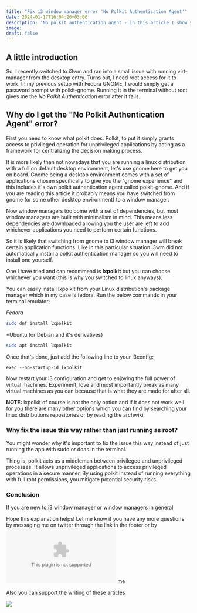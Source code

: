 ```yaml
---
title: "Fix i3 window manager error 'No Polkit Authentication Agent'"
date: 2024-01-17T16:04:20+03:00
description: 'No polkit authentication agent - in this article I show you how to fix the no polkit authentication agent error on linux if you are using i3 window manager | the steps may help you with another window manager'
image: 
draft: false
---
```

## A little introduction
So, I recently switched to i3wm and ran into a small issue with running virt-manager
from the desktop entry. Turns out, I need root access for it to work. In my previous
setup with Fedora GNOME, I would simply get a password prompt with polkit-gnome.
Running it in the terminal without root gives me the *No Polkit Authentication*
error after it fails.

## Why do I get the "No Polkit Authentication Agent" error?
First you need to know what polkit does. Polkit, to put it simply grants access 
to privileged operation for unprivileged applications by acting as a framework 
for centralizing the decision making process.

It is more likely than not nowadays that you are running a linux distribution with
a full on  default desktop environment, let's use gnome here to get you on board.
Gnome being a desktop environment comes with a set of applications chosen
specifically to give you the "gnome experience" and this includes it's own polkit
authentication agent called polkit-gnome. And if you are reading this article it
probably means you have switched from gnome (or some other desktop environment)
to a window manager.

Now window managers too come with a set of dependencies, but most window managers
are built with minimalism in mind. This means less dependencies are downloaded 
allowing you the user are left to add whichever applications you need to perform
certain functions.

So it is likely that switching from gnome to i3 window manager will break certain
application functions. Like in this particular situation i3wm did not automatically
install a polkit authentication manager so you will need to install one yourself.

One I have tried and can recommend is **lxpolkit** but you can choose whichever
you want (this is why you switched to linux anyways).

You can easily install lxpolkit from your Linux distribution's package manager
which in my case is fedora. Run the below commands in your terminal emulator;

*Fedora*
```bash
sudo dnf install lxpolkit
```

*Ubuntu (or Debian and it's derivatives)
```bash
sudo apt install lxpolkit
```

Once that's done, just add the following
line to your i3config:

```i3
exec --no-startup-id lxpolkit
```

Now restart your i3 configuration and get to enjoying the full power of virtual
machines. Experiment, love and most importantly break as many virtual machines
as you can because that is what they are made for after all.

**NOTE:**
lxpolkit of course is not the only option and if it does not work well for you
there are many other options which you can find by searching your linux distributions
repositories or by reading the archwiki.

### Why fix the issue this way rather than just running as root?
You might wonder why it's important to fix the issue this way instead of 
just running the app with sudo or doas in the terminal.

Thing is, polkit acts as a middleman between privileged and unprivileged processes. 
It allows unprivileged applications to access privileged operations in a secure
manner. By using polkit instead of running everything with full root permissions,
you mitigate potential security risks.

### Conclusion
If you are new to i3 window manager or window managers in general

Hope this explanation helps! Let me know if you have any more questions by
messaging me on twitter through the link in the footer or by ![emailing](lapjo@tutanota.com) me

Also you can support the writing of these articles 

<a href="https://www.buymeacoffee.com/lapjo"><img src="https://img.buymeacoffee.com/button-api/?text=Buy me a beer&emoji=🍺&slug=lapjo&button_colour=FFDD00&font_colour=000000&font_family=Cookie&outline_colour=000000&coffee_colour=ffffff" /> </a> <br>
